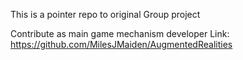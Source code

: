 This is a pointer repo to original Group project

Contribute as main game mechanism developer
Link:
https://github.com/MilesJMaiden/AugmentedRealities

